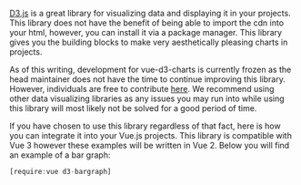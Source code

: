 [D3.js](https://d3js.org/) is a great library for visualizing data and displaying it in your projects.
This library does not have the benefit of being able to import the cdn into your html, however,
you can install it via a package manager. This library gives you the building blocks to make
very aesthetically pleasing charts in projects.

As of this writing, development for vue-d3-charts is currently frozen as the head maintainer does not have the time
to continue improving this library. However, individuals are free to contribute [here](https://github.com/Saigesp/vue-d3-charts).
We recommend using other data visualizing libraries as any issues you may run into while using
this library will most likely not be solved for a good period of time.

If you have chosen to use this library regardless of that fact, here is how you can integrate it into your Vue.js projects.
This library is compatible with Vue 3 however these examples will be written in Vue 2. Below you will find an example
of a bar graph:

```javascript
[require:vue d3-bargraph]
```
